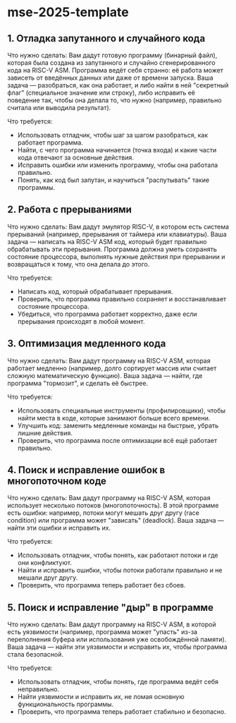 # mse-2025-template

## 1. Отладка запутанного и случайного кода

Что нужно сделать:
Вам дадут готовую программу (бинарный файл), которая была создана из запутанного и случайно сгенерированного кода на RISC-V ASM. Программа ведёт себя странно: её работа может зависеть от введённых данных или даже от времени запуска. Ваша задача — разобраться, как она работает, и либо найти в ней "секретный флаг" (специальное значение или строку), либо исправить её поведение так, чтобы она делала то, что нужно (например, правильно считала или выводила результат).

Что требуется:

- Использовать отладчик, чтобы шаг за шагом разобраться, как работает программа.
- Найти, с чего программа начинается (точка входа) и какие части кода отвечают за основные действия.
- Исправить ошибки или изменить программу, чтобы она работала правильно.
- Понять, как код был запутан, и научиться "распутывать" такие программы.

## 2. Работа с прерываниями

Что нужно сделать:
Вам дадут эмулятор RISC-V, в котором есть система прерываний (например, прерывания от таймера или клавиатуры). Ваша задача — написать на RISC-V ASM код, который будет правильно обрабатывать эти прерывания. Программа должна уметь сохранять состояние процессора, выполнять нужные действия при прерывании и возвращаться к тому, что она делала до этого.

Что требуется:

- Написать код, который обрабатывает прерывания.
- Проверить, что программа правильно сохраняет и восстанавливает состояние процессора.
- Убедиться, что программа работает корректно, даже если прерывания происходят в любой момент.

## 3. Оптимизация медленного кода

Что нужно сделать:
Вам дадут программу на RISC-V ASM, которая работает медленно (например, долго сортирует массив или считает сложную математическую функцию). Ваша задача — найти, где программа "тормозит", и сделать её быстрее.

Что требуется:

- Использовать специальные инструменты (профилировщики), чтобы найти места в коде, которые занимают больше всего времени.
- Улучшить код: заменить медленные команды на быстрые, убрать лишние действия.
- Проверить, что программа после оптимизации всё ещё работает правильно.

## 4. Поиск и исправление ошибок в многопоточном коде

Что нужно сделать:
Вам дадут программу на RISC-V ASM, которая использует несколько потоков (многопоточность). В этой программе есть ошибки: например, потоки могут мешать друг другу (race condition) или программа может "зависать" (deadlock). Ваша задача — найти эти ошибки и исправить их.

Что требуется:

- Использовать отладчик, чтобы понять, как работают потоки и где они конфликтуют.
- Найти и исправить ошибки, чтобы потоки работали правильно и не мешали друг другу.
- Проверить, что программа теперь работает без сбоев.

## 5. Поиск и исправление "дыр" в программе

Что нужно сделать:
Вам дадут программу на RISC-V ASM, в которой есть уязвимости (например, программа может "упасть" из-за переполнения буфера или использования уже освобождённой памяти). Ваша задача — найти эти уязвимости и исправить их, чтобы программа стала безопасной.

Что требуется:
- Использовать отладчик, чтобы понять, где программа ведёт себя неправильно.
- Найти уязвимости и исправить их, не ломая основную функциональность программы.
- Проверить, что программа теперь работает стабильно и безопасно.
